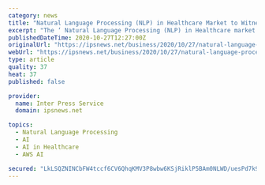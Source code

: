 ```yaml
---
category: news
title: "Natural Language Processing (NLP) in Healthcare Market to Witness Massive Growth | 3M,Linguamatics, Amazon AWS, Nuance Communications"
excerpt: "The ‘ Natural Language Processing (NLP) in Healthcare market’ research report added by Report Ocean, is an in-depth analysis of the latest developments, market size, status, upcoming technologies, industry drivers, challenges, regulatory policies ..."
publishedDateTime: 2020-10-27T12:27:00Z
originalUrl: "https://ipsnews.net/business/2020/10/27/natural-language-processing-nlp-in-healthcare-market-to-witness-massive-growth-3mlinguamatics-amazon-aws-nuance-communications/"
webUrl: "https://ipsnews.net/business/2020/10/27/natural-language-processing-nlp-in-healthcare-market-to-witness-massive-growth-3mlinguamatics-amazon-aws-nuance-communications/"
type: article
quality: 37
heat: 37
published: false

provider:
  name: Inter Press Service
  domain: ipsnews.net

topics:
  - Natural Language Processing
  - AI
  - AI in Healthcare
  - AWS AI

secured: "LkLSQZNINCbFW4tccf6CV6QhqKMV3P8wbw6KSjRiklP5BAm0NLWD/uesPd7k99cFcz5fvMYSRgeIRRyqAPFWqpbHRitxkaE+LxoX9TwyqT5PSsBn12lckd6y7yKoObhkcjIjsB7wvqE/0R6DMo7nu1doYnpcYu+steYe9j1p4jn173+fNhq4W/mytXd/Ems8zxdq4aiFfJ6rqXR3GD99OM7ymYb6+O50srGZGHJZ0EvlRLh3vWuc9aeo5fiH3xCy8gsBQJ9s/uo975K0euGnbmhwGV2vKwhacfbp8o3ew/zNi6cm78f92+w+n3fi19t8nHcb+PQA2CyZ/kP22Nep/06D5yE0EpPEmJKriQfXJnI=;oUhTdUjgp1jLo/eN2D4TKQ=="
---
```


